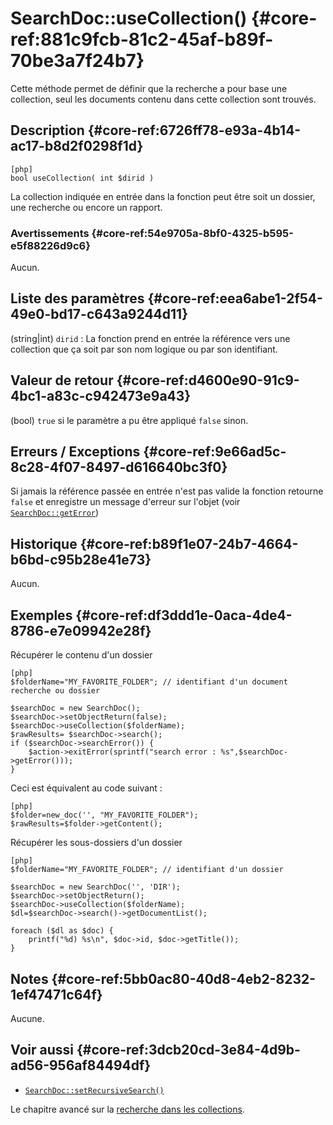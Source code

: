 # SearchDoc::useCollection() {#core-ref:881c9fcb-81c2-45af-b89f-70be3a7f24b7}

<div class="short-description">
Cette méthode permet de définir que la recherche a pour base une collection, 
seul les documents contenu dans cette collection sont trouvés.
</div>


## Description {#core-ref:6726ff78-e93a-4b14-ac17-b8d2f0298f1d}

    [php]
    bool useCollection( int $dirid )

La collection indiquée en entrée dans la fonction peut être soit un dossier, 
une recherche ou encore un rapport.

### Avertissements {#core-ref:54e9705a-8bf0-4325-b595-e5f88226d9c6}

Aucun.

## Liste des paramètres {#core-ref:eea6abe1-2f54-49e0-bd17-c643a9244d11}

(string|int) `dirid`
:   La fonction prend en entrée la référence vers une collection que ça soit 
    par son nom logique ou par son identifiant.

## Valeur de retour {#core-ref:d4600e90-91c9-4bc1-a83c-c942473e9a43}

(bool) `true` si le paramètre a pu être appliqué `false` sinon.

## Erreurs / Exceptions {#core-ref:9e66ad5c-8c28-4f07-8497-d616640bc3f0}

Si jamais la référence passée en entrée n'est pas valide la fonction retourne
`false` et enregistre un message d'erreur sur l'objet 
(voir [`SearchDoc::getError`][searchDocGetError])

## Historique {#core-ref:b89f1e07-24b7-4664-b6bd-c95b28e41e73}

Aucun.

## Exemples {#core-ref:df3ddd1e-0aca-4de4-8786-e7e09942e28f}

Récupérer le contenu d'un dossier

    [php]
    $folderName="MY_FAVORITE_FOLDER"; // identifiant d'un document recherche ou dossier
    
    $searchDoc = new SearchDoc();
    $searchDoc->setObjectReturn(false);
    $searchDoc->useCollection($folderName);
    $rawResults= $searchDoc->search();
    if ($searchDoc->searchError()) {
        $action->exitError(sprintf("search error : %s",$searchDoc->getError()));
    }

Ceci est équivalent au code suivant :

    [php]
    $folder=new_doc('', "MY_FAVORITE_FOLDER");
    $rawResults=$folder->getContent();


Récupérer les sous-dossiers d'un dossier

    [php]
    $folderName="MY_FAVORITE_FOLDER"; // identifiant d'un dossier
    
    $searchDoc = new SearchDoc('', 'DIR');
    $searchDoc->setObjectReturn();
    $searchDoc->useCollection($folderName);
    $dl=$searchDoc->search()->getDocumentList();
    
    foreach ($dl as $doc) {
        printf("%d) %s\n", $doc->id, $doc->getTitle());
    }


## Notes {#core-ref:5bb0ac80-40d8-4eb2-8232-1ef47471c64f}

Aucune.

## Voir aussi {#core-ref:3dcb20cd-3e84-4d9b-ad56-956af84494df}

*   [`SearchDoc::setRecursiveSearch()`][setrecursivefolder]

Le chapitre avancé sur la [recherche dans les collections][advancedUseCollection].


<!-- links -->
[searchDocGetError]:        #core-ref:e57302ed-319e-4d63-b817-7a22d0ead3f2
[advancedUseCollection]:    #core-ref:7f084be4-ceb8-464d-81e4-8902da361aff
[setrecursivefolder]:       #core-ref:b99a6125-5a8b-420b-b1ce-f6a459f11612